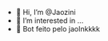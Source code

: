 - 👋 Hi, I’m @Jaozini
- 👀 I’m interested in ...
- 🌱 Bot feito pelo jaoInkkkk 

<!---
Jaozini/Jaozini is a ✨ special ✨ repository because its `README.md` (this file) appears on your GitHub profile.
You can click the Preview link to take a look at your changes.
--->
